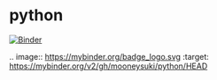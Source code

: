 # python

[![Binder](https://mybinder.org/badge_logo.svg)](https://mybinder.org/v2/gh/mooneysuki/python/HEAD)

.. image:: https://mybinder.org/badge_logo.svg
 :target: https://mybinder.org/v2/gh/mooneysuki/python/HEAD

